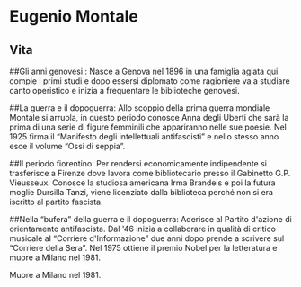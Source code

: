 # Eugenio Montale

## Vita

##Gli anni genovesi :
Nasce a Genova nel 1896 in una famiglia agiata qui compie i primi studi e dopo essersi diplomato come ragioniere va a studiare canto operistico e inizia a frequentare le biblioteche genovesi.

##La guerra e il dopoguerra:
Allo scoppio della prima guerra mondiale Montale si arruola, in questo periodo conosce  Anna degli Uberti che sarà la prima di una serie di figure femminili che appariranno nelle sue poesie. Nel 1925 firma il “Manifesto degli intellettuali antifascisti” e nello stesso anno esce il volume “Ossi di seppia”.

##Il periodo fiorentino:
Per rendersi economicamente indipendente si trasferisce a Firenze dove lavora come bibliotecario presso il Gabinetto G.P. Vieusseux. Conosce la studiosa americana Irma Brandeis e poi la futura moglie Dursilla Tanzi, viene licenziato dalla biblioteca perché non si era iscritto al partito fascista.

##Nella “bufera” della guerra e il dopoguerra:
Aderisce al Partito d'azione di orientamento antifascista. Dal '46 inizia a collaborare in qualità di critico musicale al “Corriere d'Informazione” due anni dopo prende a scrivere sul “Corriere della Sera”. Nel 1975 ottiene il premio Nobel per la letteratura e muore a Milano nel 1981.

Muore a Milano nel 1981.
